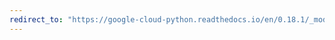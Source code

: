 ```yaml
---
redirect_to: "https://google-cloud-python.readthedocs.io/en/0.18.1/_modules/gcloud/connection.html"
---
```

